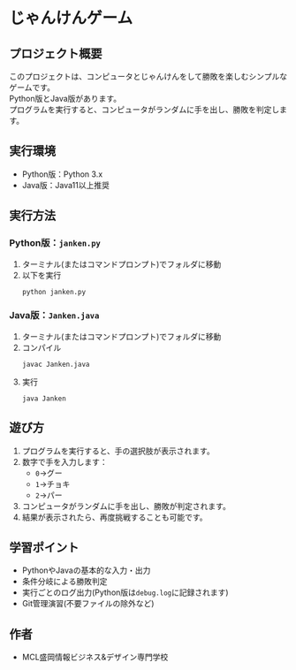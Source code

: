 # じゃんけんゲーム

## プロジェクト概要
このプロジェクトは、コンピュータとじゃんけんをして勝敗を楽しむシンプルなゲームです。  
Python版とJava版があります。  
プログラムを実行すると、コンピュータがランダムに手を出し、勝敗を判定します。

## 実行環境
- Python版：Python 3.x
- Java版：Java11以上推奨

## 実行方法
### Python版：`janken.py`
1. ターミナル(またはコマンドプロンプト)でフォルダに移動  
2. 以下を実行  
   ```
   python janken.py
   ```
### Java版：`Janken.java`
1. ターミナル(またはコマンドプロンプト)でフォルダに移動  
2. コンパイル  
   ```
   javac Janken.java
   ```
3. 実行
   ```
   java Janken
   ```
## 遊び方
1. プログラムを実行すると、手の選択肢が表示されます。  
2. 数字で手を入力します：
    - `0`→グー
    - `1`→チョキ
    - `2`→パー
3. コンピュータがランダムに手を出し、勝敗が判定されます。  
4. 結果が表示されたら、再度挑戦することも可能です。
## 学習ポイント
- PythonやJavaの基本的な入力・出力  
- 条件分岐による勝敗判定  
- 実行ごとのログ出力(Python版は`debug.log`に記録されます)  
- Git管理演習(不要ファイルの除外など)
## 作者
- MCL盛岡情報ビジネス&デザイン専門学校